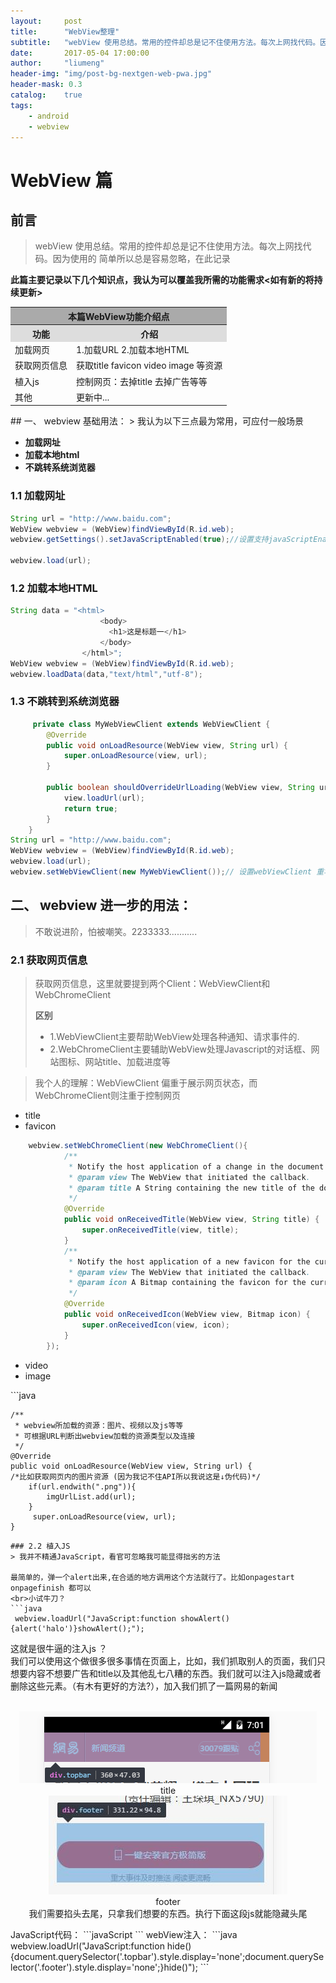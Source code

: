 ```yaml
---
layout:     post
title:      "WebView整理"
subtitle:   "webView 使用总结。常用的控件却总是记不住使用方法。每次上网找代码。因为使用的简单所以总是容易忽略，在此记录"
date:       2017-05-04 17:00:00
author:     "liumeng"
header-img: "img/post-bg-nextgen-web-pwa.jpg"
header-mask: 0.3
catalog:    true
tags:
    - android
    - webview
---
```


# WebView 篇
## 前言
> webView 使用总结。常用的控件却总是记不住使用方法。每次上网找代码。因为使用的
> 简单所以总是容易忽略，在此记录

**此篇主要记录以下几个知识点，我认为可以覆盖我所需的功能需求<如有新的将持续更新>**
<center>
<table>
    <tr style="background-color: #aaa";>
        <th colspan="2">本篇WebView功能介绍点</th>
    </tr>
    <tr style="background-color: #ddd">
        <th>功能</th>
        <th>介绍</th>
    </tr>
    <tr>
        <td>加载网页</td>
        <td>1.加载URL 2.加载本地HTML</td>
    </tr>
    <tr>
        <td>获取网页信息</td>
        <td>获取title favicon video image 等资源</td>
    </tr>  
    <tr>
        <td>植入js</td>
        <td>控制网页：去掉title 去掉广告等等</td>
    </tr>
    <tr>
        <td>其他</td>
        <td>更新中...</td>
    </tr>
</table>
</center>   
## 一、 webview 基础用法：
> 我认为以下三点最为常用，可应付一般场景

<b>
<ul>
    <li> 加载网址</li>
    <li> 加载本地html</li>
    <li> 不跳转系统浏览器</li>
</ul>
</b>

### 1.1 加载网址

```java
String url = "http://www.baidu.com";
WebView webview = (WebView)findViewById(R.id.web);
webview.getSettings().setJavaScriptEnabled(true);//设置支持javaScriptEnabled,默认不支持

webview.load(url);
```

### 1.2 加载本地HTML

```java
String data = "<html>
                    <body>
                      <h1>这是标题一</h1>
                    </body>
                </html>";
WebView webview = (WebView)findViewById(R.id.web);
webview.loadData(data,"text/html","utf-8");
```

### 1.3 不跳转到系统浏览器

```java
     private class MyWebViewClient extends WebViewClient {
        @Override
        public void onLoadResource(WebView view, String url) {
            super.onLoadResource(view, url);
        }

        public boolean shouldOverrideUrlLoading(WebView view, String url) {
            view.loadUrl(url);
            return true;
        }
    }
String url = "http://www.baidu.com";
WebView webview = (WebView)findViewById(R.id.web);
webview.load(url);
webview.setWebViewClient(new MyWebViewClient());// 设置webViewClient 重写shouldOverrideUrlLoading(...)
```

## 二、 webview 进一步的用法：

> 不敢说进阶，怕被嘲笑。2233333...........

### 2.1 获取网页信息
> 获取网页信息，这里就要提到两个Client：WebViewClient和WebChromeClient
> 
> **区别**
> 
> * 1.WebViewClient主要帮助WebView处理各种通知、请求事件的.
> * 2.WebChromeClient主要辅助WebView处理Javascript的对话框、网站图标、网站title、加载进度等

> 我个人的理解：WebViewClient 
偏重于展示网页状态，而WebChromeClient则注重于控制网页 

<ul>
    <li>title</li> 
    <li>favicon</li> 

</ul>

```java
    webview.setWebChromeClient(new WebChromeClient(){
            /**
             * Notify the host application of a change in the document title.
             * @param view The WebView that initiated the callback.
             * @param title A String containing the new title of the document.这个是title
             */
            @Override
            public void onReceivedTitle(WebView view, String title) {
                super.onReceivedTitle(view, title);
            }
            /**
             * Notify the host application of a new favicon for the current page.
             * @param view The WebView that initiated the callback. 
             * @param icon A Bitmap containing the favicon for the current page. 这个就是标签图片
             */
            @Override
            public void onReceivedIcon(WebView view, Bitmap icon) {
                super.onReceivedIcon(view, icon);
            }
        });
```

<ul>
    <li>video</li> 
    <li>image</li>
</ul>
```java

    /**
     * webview所加载的资源：图片、视频以及js等等
     * 可根据URL判断出webview加载的资源类型以及连接
     */
    @Override
    public void onLoadResource(WebView view, String url) {
    /*比如获取网页内的图片资源 (因为我记不住API所以我说这是↓伪代码)*/
        if(url.endwith(".png")){
            imgUrlList.add(url);
        }
         super.onLoadResource(view, url);
    }
```
### 2.2 植入JS
> 我并不精通JavaScript，看官可忽略我可能显得拙劣的方法

最简单的，弹一个alert出来,在合适的地方调用这个方法就行了。比如onpagestart onpagefinish 都可以
<br>小试牛刀？
```java
 webview.loadUrl("JavaScript:function showAlert(){alert('halo')}showAlert();");
```
这就是很牛逼的注入js ？ <br>我们可以使用这个做很多很多事情在页面上，比如，我们抓取别人的页面，我们只想要内容不想要广告和title以及其他乱七八糟的东西。我们就可以注入js隐藏或者删除这些元素。（有木有更好的方法?），加入我们抓了一篇网易的新闻<center>
<br>
<img src="../img/article/webview_title.png">
<br>title<br>
<img src="../img/article/webview_footer.jpg">
<br>footer<br>
我们需要掐头去尾，只拿我们想要的东西。执行下面这段js就能隐藏头尾
</center>
JavaScript代码：
```javaScript
<script>
document.querySelector('.topbar').style.display='none';
document.querySelector('.footer').style.display='none';
</script>
```
webView注入：
```java
 webview.loadUrl("JavaScript:function hide(){document.querySelector('.topbar').style.display='none';document.querySelector('.footer').style.display='none';}hide()");
```
